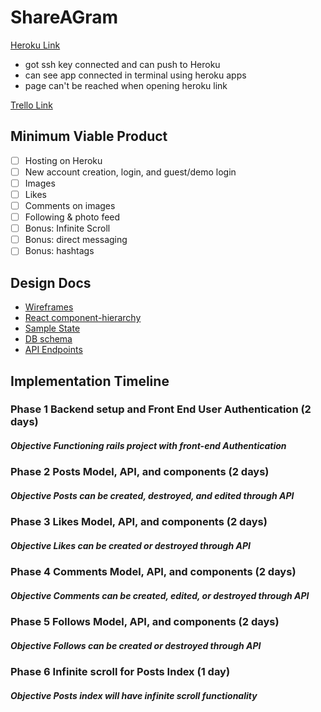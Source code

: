 # ShareAGram

[Heroku Link](https://shareagram.herokuapp.com/)

  * got ssh key connected and can push to Heroku
  * can see app connected in terminal using heroku apps
  * page can't be reached when opening heroku link

 [Trello Link](https://trello.com/b/evKyRSbN)

## Minimum Viable Product
  - [ ] Hosting on Heroku
  - [ ] New account creation, login, and guest/demo login
  - [ ] Images
  - [ ] Likes
  - [ ] Comments on images
  - [ ] Following & photo feed
  - [ ] Bonus: Infinite Scroll
  - [ ] Bonus: direct messaging
  - [ ] Bonus: hashtags

## Design Docs
  * [Wireframes](./wireframes/)
  * [React component-hierarchy](./component-hierarchy.md)
  * [Sample State](./sample-state.md)
  * [DB schema](./schema.md)
  * [API Endpoints](./api-endpoints.md)

## Implementation Timeline
### Phase 1 Backend setup and Front End User Authentication (2 days)
##### Objective Functioning rails project with front-end Authentication
### Phase 2 Posts Model, API, and components (2 days)
##### Objective Posts can be created, destroyed, and edited through API
### Phase 3 Likes Model, API, and components (2 days)
##### Objective Likes can be created or destroyed through API
### Phase 4 Comments Model, API, and components (2 days)
##### Objective Comments can be created, edited, or destroyed through API
### Phase 5 Follows Model, API, and components (2 days)
##### Objective Follows can be created or destroyed through API
### Phase 6 Infinite scroll for Posts Index (1 day)
##### Objective Posts index will have infinite scroll functionality
